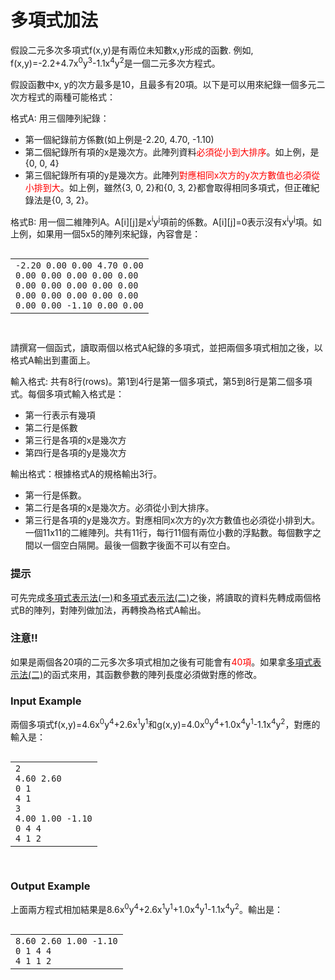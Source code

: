 # 多項式加法
<p>假設二元多次多項式f(x,y)是有兩位未知數x,y形成的函數. 例如, f(x,y)=-2.2+4.7x<sup>0</sup>y<sup>3</sup>-1.1x<sup>4</sup>y<sup>2</sup>是一個二元多次方程式。</p>
<p>假設函數中x, y的次方最多是10，且最多有20項。以下是可以用來紀錄一個多元二次方程式的兩種可能格式：</p>
<p>格式A: 用三個陣列紀錄：</p>
<ul>
<li>第一個紀錄前方係數(如上例是-2.20, 4.70, -1.10)</li>
<li>第二個紀錄所有項的x是幾次方。此陣列資料<font color="red">必須從小到大排序</font>。如上例，是{0, 0, 4}</li>
<li>第三個紀錄所有項的y是幾次方。此陣列<font color="red">對應相同x次方的y次方數值也必須從小排到大</font>。如上例，雖然{3, 0, 2}和{0, 3, 2}都會取得相同多項式，但正確紀錄法是{0, 3, 2}。</li>
</ul>
<p>格式B: 用一個二維陣列A。A[i][j]是x<sup>i</sup>y<sup>j</sup>項前的係數。A[i][j]=0表示沒有x<sup>i</sup>y<sup>j</sup>項。如上例，如果用一個5x5的陣列來紀錄，內容會是：</p>
<pre><code><span class="fw-code-copy-button pure-button"><i class="fa fa-clipboard"></i></span><div id="highlighter_312751" class="syntaxhighlighter nogutter  "><table border="0" cellpadding="0" cellspacing="0"><tbody><tr><td class="code"><div class="container"><div class="line number1 index0 alt2"><code class="plain">-2.20 0.00 0.00 4.70 0.00</code></div><div class="line number2 index1 alt1"><code class="plain">0.00 0.00 0.00 0.00 0.00</code></div><div class="line number3 index2 alt2"><code class="plain">0.00 0.00 0.00 0.00 0.00</code></div><div class="line number4 index3 alt1"><code class="plain">0.00 0.00 0.00 0.00 0.00</code></div><div class="line number5 index4 alt2"><code class="plain">0.00 0.00 -1.10 0.00 0.00</code></div></div></td></tr></tbody></table></div>
</code></pre>
<p>請撰寫一個函式，讀取兩個以格式A紀錄的多項式，並把兩個多項式相加之後，以格式A輸出到畫面上。</p>
<p>輸入格式: 共有8行(rows)。第1到4行是第一個多項式，第5到8行是第二個多項式。每個多項式輸入格式是：</p>
<ul>
<li>第一行表示有幾項</li>
<li>第二行是係數</li>
<li>第三行是各項的x是幾次方</li>
<li>第四行是各項的y是幾次方</li>
</ul>
<p>輸出格式：根據格式A的規格輸出3行。</p>
<ul>
<li>第一行是係數。</li>
<li>第二行是各項的x是幾次方。必須從小到大排序。</li>
<li>第三行是各項的y是幾次方。對應相同x次方的y次方數值也必須從小排到大。
一個11x11的二維陣列。共有11行，每行11個有兩位小數的浮點數。每個數字之間以一個空白隔開。最後一個數字後面不可以有空白。</li>
</ul>
<h3 class="content-subhead">提示</h3><p>可先完成<a href="http://140.135.65.53:8800/problem/0/40432">多項式表示法(一)</a>和<a href="http://140.135.65.53:8800/problem/0/40433">多項式表示法(二)</a>之後，將讀取的資料先轉成兩個格式B的陣列，對陣列做加法，再轉換為格式A輸出。</p>
<h3 class="content-subhead">注意!!</h3><p>如果是兩個各20項的二元多次多項式相加之後有可能會有<font color="red">40項</font>。如果拿<a href="http://140.135.65.53:8800/problem/0/40433">多項式表示法(二)</a>的函式來用，其函數參數的陣列長度必須做對應的修改。</p>
<h3 class="content-subhead">Input Example</h3><p>兩個多項式f(x,y)=4.6x<sup>0</sup>y<sup>4</sup>+2.6x<sup>1</sup>y<sup>1</sup>和g(x,y)=4.0x<sup>0</sup>y<sup>4</sup>+1.0x<sup>4</sup>y<sup>1</sup>-1.1x<sup>4</sup>y<sup>2</sup>，對應的輸入是：</p>
<pre><code><span class="fw-code-copy-button pure-button"><i class="fa fa-clipboard"></i></span><div id="highlighter_189205" class="syntaxhighlighter nogutter  "><table border="0" cellpadding="0" cellspacing="0"><tbody><tr><td class="code"><div class="container"><div class="line number1 index0 alt2"><code class="plain">2</code></div><div class="line number2 index1 alt1"><code class="plain">4.60 2.60</code></div><div class="line number3 index2 alt2"><code class="plain">0 1</code></div><div class="line number4 index3 alt1"><code class="plain">4 1</code></div><div class="line number5 index4 alt2"><code class="plain">3</code></div><div class="line number6 index5 alt1"><code class="plain">4.00 1.00 -1.10</code></div><div class="line number7 index6 alt2"><code class="plain">0 4 4</code></div><div class="line number8 index7 alt1"><code class="plain">4 1 2</code></div></div></td></tr></tbody></table></div>
</code></pre>
<h3 class="content-subhead">Output Example</h3><p>上面兩方程式相加結果是8.6x<sup>0</sup>y<sup>4</sup>+2.6x<sup>1</sup>y<sup>1</sup>+1.0x<sup>4</sup>y<sup>1</sup>-1.1x<sup>4</sup>y<sup>2</sup>。輸出是：</p>
<pre><code><span class="fw-code-copy-button pure-button"><i class="fa fa-clipboard"></i></span><div id="highlighter_76213" class="syntaxhighlighter nogutter  "><table border="0" cellpadding="0" cellspacing="0"><tbody><tr><td class="code"><div class="container"><div class="line number1 index0 alt2"><code class="plain">8.60 2.60 1.00 -1.10</code></div><div class="line number2 index1 alt1"><code class="plain">0 1 4 4</code></div><div class="line number3 index2 alt2"><code class="plain">4 1 1 2</code></div></div></td></tr></tbody></table></div>
</code></pre>

</div>
